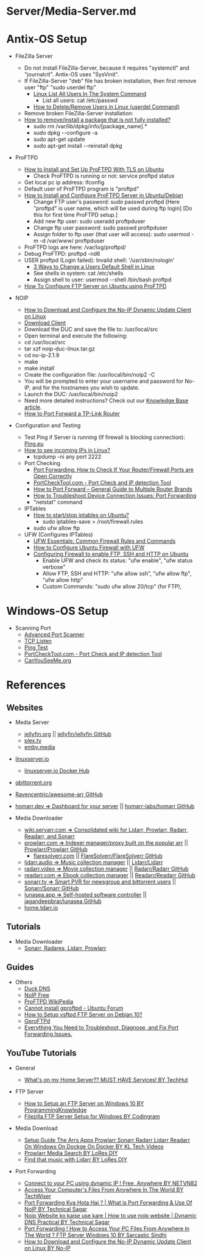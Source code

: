 # Server/Media-Server.md

# Antix-OS Setup

* FileZilla Server
  * Do not install FileZilla-Server, because it requires "systemctl" and "journalctl". Antix-OS uses "SysVinit".
  * If FileZilla-Server "deb" file has broken installation, then first remove user "ftp" "sudo userdel ftp"
    * [Linux List All Users In The System Command](https://www.cyberciti.biz/faq/linux-list-users-command/)
      * List all users: cat /etc/passwd
    * [How to Delete/Remove Users in Linux (userdel Command)](https://linuxize.com/post/how-to-delete-users-in-linux-using-the-userdel-command/)
  * Remove broken FileZilla-Server installation:
  * [How to remove/install a package that is not fully installed?](https://askubuntu.com/questions/438345/how-to-remove-install-a-package-that-is-not-fully-installed)
    * sudo rm /var/lib/dpkg/info/[package_name].*
    * sudo dpkg --configure -a
    * sudo apt-get update
    * sudo apt-get install --reinstall dpkg

* ProFTPD
  * [How to Install and Set Up ProFTPD With TLS on Ubuntu](https://www.makeuseof.com/install-proftpd-on-ubuntu/)
    * Check ProFTPD is running or not: service proftpd status
  * Get local pc ip address: ifconfig
  * Default user of ProFTPD program is "proftpd"
  * [How to Install and Configure ProFTPD Server in Ubuntu/Debian](https://www.youtube.com/watch?v=cqkdD7slHBw)
    * Change FTP user's password: sudo passwd proftpd [Here "proftpd" is user name, which will be used during ftp login] [Do this for first time ProFTPD setup.]
    * Add new ftp user: sudo useradd proftpduser
    * Change ftp user password: sudo passwd proftpduser
    * Assign folder to ftp user (that user will access): sudo usermod -m -d /var/www/ proftpduser
  * ProFTPD logs are here: /var/log/proftpd/
  * Debug ProFTPD: proftpd -nd6
  * USER proftpd (Login failed): Invalid shell: '/usr/sbin/nologin'
    * [3 Ways to Change a Users Default Shell in Linux](https://www.tecmint.com/change-a-users-default-shell-in-linux/)
    * See shells in system: cat /etc/shells
    * Assign shell to user: usermod --shell /bin/bash proftpd
  * [How To Configure FTP Server on Ubuntu using ProFTPD](https://technixleo.com/configure-ftp-server-on-ubuntu-using-proftpd/)

* NOIP
  * [How to Download and Configure the No-IP Dynamic Update Client on Linux](https://www.youtube.com/watch?v=8xp4kkbsZi0)
  * [Download Client](https://www.noip.com/client/linux/noip-duc-linux.tar.gz)
  * Download the DUC and save the file to: /usr/local/src
  * Open terminal and execute the following:
  * cd /usr/local/src
  * tar xzf noip-duc-linux.tar.gz
  * cd no-ip-2.1.9
  * make
  * make install
  * Create the configuration file: /usr/local/bin/noip2 -C
  * You will be prompted to enter your username and password for No-IP, and for the hostnames you wish to update.
  * Launch the DUC: /usr/local/bin/noip2
  * Need more detailed instructions? Check out our [Knowledge Base article](https://www.noip.com/support/knowledgebase/installing-the-linux-dynamic-update-client/).
  * [How to Port Forward a TP-Link Router](https://www.noip.com/support/knowledgebase/setting-port-forwarding-tp-link-router/)

* Configuration and Testing
  * Test Ping if Server is running (If firewall is blocking connection): [Ping.eu](https://ping.eu/ping/)
  * [How to see incoming IPs in Linux?](https://serverfault.com/questions/405647/how-to-see-incoming-ips-in-linux)
    * tcpdump -ni any port 2222
  * Port Checking
    * [Port Forwarding: How to Check If Your Router/Firewall Ports are Open Correctly](https://www.noip.com/blog/2012/02/07/port-forwarding-tip-how-to-check-if-your-routerfirewall-ports-are-open-correctly/)
    * [PortCheckTool.com - Port Check and IP detection Tool](https://www.portchecktool.com/)
    * [How to Port Forward – General Guide to Multiple Router Brands](https://www.noip.com/support/knowledgebase/general-port-forwarding-guide/)
    * [How to Troubleshoot Device Connection Issues: Port Forwarding](https://www.youtube.com/watch?v=CLunOJZqmc0)
    * "netstat" command
  * IPTables
    * [How to start/stop iptables on Ubuntu?](https://serverfault.com/questions/129086/how-to-start-stop-iptables-on-ubuntu)
      * sudo iptables-save > /root/firewall.rules
    * sudo ufw allow ftp
  * UFW (Configures IPTables)
    * [UFW Essentials: Common Firewall Rules and Commands](https://www.digitalocean.com/community/tutorials/ufw-essentials-common-firewall-rules-and-commands)
    * [How to Configure Ubuntu Firewall with UFW](https://www.cherryservers.com/blog/how-to-configure-ubuntu-firewall-with-ufw)
    * [Configuring Firewall to enable FTP, SSH and HTTP on Ubuntu](https://developernote.com/2013/08/configuring-firewall-to-enable-ftp-ssh-and-http-on-ubuntu/)
      * Enable UFW and check its status: "ufw enable", "ufw status verbose"
      * Allow FTP, SSH and HTTP: "ufw allow ssh", "ufw allow ftp", "ufw allow http"
      * Custom Commands: "sudo ufw allow 20/tcp" (for FTP), 

# Windows-OS Setup

* Scanning Port
  * [Advanced Port Scanner](https://www.advanced-port-scanner.com/)
  * [TCP Listen](https://www.allscoop.com/tcp-listen.php)
  * [Ping Test](https://ping.eu/)
  * [PortCheckTool.com - Port Check and IP detection Tool](https://www.portchecktool.com/)
  * [CanYouSeeMe.org](https://canyouseeme.org/)

# References

## Websites

* Media Server
  * [jellyfin.org](https://jellyfin.org/) || [jellyfin/jellyfin GitHub](https://github.com/jellyfin/jellyfin)
  * [plex.tv](https://www.plex.tv/)
  * [emby.media](https://emby.media/)

* [linuxserver.io](https://www.linuxserver.io/)
  * [linuxserver.io Docker Hub](https://hub.docker.com/u/linuxserver)
* [qbittorrent.org](https://www.qbittorrent.org/)

* [Ravencentric/awesome-arr GitHub](https://github.com/Ravencentric/awesome-arr)
* [homarr.dev => Dashboard for your server](https://homarr.dev/) || [homarr-labs/homarr GitHub](https://github.com/homarr-labs/homarr)

* Media Downloader
  * [wiki.servarr.com => Consolidated wiki for Lidarr, Prowlarr, Radarr, Readarr, and Sonarr](https://wiki.servarr.com/)
  * [prowlarr.com => Indexer manager/proxy built on the popular arr](https://prowlarr.com/) || [Prowlarr/Prowlarr GitHub](https://github.com/Prowlarr/Prowlarr)
    * [flaresolverr.com](https://flaresolverr.com/) || [FlareSolverr/FlareSolverr GitHub](https://github.com/FlareSolverr/FlareSolverr)
  * [lidarr.audio => Music collection manager](https://lidarr.audio/) || [Lidarr/Lidarr](https://github.com/Lidarr/Lidarr)
  * [radarr.video => Movie collection manager](https://radarr.video/) || [Radarr/Radarr GitHub](https://github.com/Radarr/Radarr)
  * [readarr.com => Ebook collection manager](https://readarr.com/) || [Readarr/Readarr GitHub](https://github.com/Readarr/Readarr)
  * [sonarr.tv => Smart PVR for newsgroup and bittorrent users](https://sonarr.tv/) || [Sonarr/Sonarr GitHub](https://github.com/Sonarr/Sonarr)
  * [lunasea.app => Self-hosted software controller](https://www.lunasea.app/) || [jagandeepbrar/lunasea GitHub](https://github.com/JagandeepBrar/LunaSea)
  * [home.tdarr.io](https://home.tdarr.io/)

## Tutorials

* Media Downloader
  * [Sonarr, Radares, Lidarr, Prowlarr](https://www.reddit.com/r/Fedora/comments/rm0rcp/sonarr_radares_lidarr_prowlarr/)

## Guides

* Others
  * [Duck DNS](https://www.duckdns.org/)
  * [NoIP Free](https://www.noip.com/free)
  * [ProFTPD WikiPedia](https://en.wikipedia.org/wiki/ProFTPD)
  * [Cannot install gproftpd - Ubuntu Forum](https://ubuntuforums.org/showthread.php?t=1416567)
  * [How to Setup vsftpd FTP Server on Debian 10?](https://linuxhint.com/setup-vsftpd-ftp-server-on-debian10/)
  * [GproFTPd](https://directory.fsf.org/wiki/GproFTPd)
  * [Everything You Need to Troubleshoot, Diagnose, and Fix Port Forwarding Issues.](https://portforward.com/)

## YouTube Tutorials

* General
  * [What's on my Home Server?? MUST HAVE Services! BY TechHut](https://www.youtube.com/watch?v=yUyxJr2xboI)

* FTP Server
  * [How to Setup an FTP Server on Windows 10 BY ProgrammingKnowledge](https://www.youtube.com/watch?v=ke3tnd73aUI)
  * [Filezilla FTP Server Setup for Windows BY Codingram](https://www.youtube.com/watch?v=HKJVWWFkZ_0)

* Media Download
  * [Setup Guide The Arrs Apps Prowlarr Sonarr Radarr Lidarr Readarr On Windows On Dockge On Docker BY KL Tech Videos](https://www.youtube.com/watch?v=3k_MwE0Z3CE)
  * [Prowlarr Media Search BY LoRes DIY](https://www.youtube.com/watch?v=kolBmw6X_xM)
  * [Find that music with Lidarr BY LoRes DIY](https://www.youtube.com/watch?v=azCIZzUriEU)

* Port Forwarding
  * [Connect to your PC using dynamic IP ! Free, Anywhere BY NETVN82](https://www.youtube.com/watch?v=3GxBkegfofI)
  * [Access Your Computer's Files From Anywhere In The World BY TechWiser](https://www.youtube.com/watch?v=SnLkrwMMxGA)
  * [Port Forwarding Kya Hota Hai ? | What is Port Forwarding & Use Of NoIP BY Technical Sagar](https://www.youtube.com/watch?v=cU7tiU77Xrk)
  * [Noip Website ko kaise use kare | How to use noip website | Dynamic DNS Practical BY Technical Sagar](https://www.youtube.com/watch?v=qU8K8bzVgOM)
  * [Port Forwarding ! How to Access Your PC Files From Anywhere In The World ? FTP Server Windows 10 BY Sarcastic Sindhi](https://www.youtube.com/watch?v=Mv15PBZgIcY)
  * [How to Download and Configure the No-IP Dynamic Update Client on Linux BY No-IP](https://www.youtube.com/watch?v=8xp4kkbsZi0)
